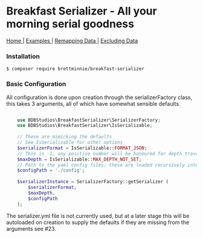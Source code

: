 # Breakfast Serializer - All your morning serial goodness

<nav>
    <span>
        <a href='index.md'>
            Home
        </a>
    </span>
    | 
    <span>
        <a href='examples.md'>
            Examples
        </a>
    </span>
     |
    <span>
        <a href='remapping.md'>
            Remapping Data
        </a>
    </span>
     | 
    <span>
        <a href='exclusions.md'>
            Excluding Data
        </a>
    </span>
</nav>

### Installation

`$ composer require brettminnie/breakfast-serializer`

### Basic Configuration

All configuration is done upon creation through the serializerFactory class, this takes 3 arguments, all of which have 
somewhat sensible defaults.

```php

    use BDBStudios\BreakfastSerializer\SerializerFactory;
    use BDBStudios\BreakfastSerializer\IsSerializable;
    
    // These are mimicking the defaults
    // See IsSerializable for other options
    $serializerFormat = IsSerializable::FORMAT_JSON; 
    // This is -1, any positive number will be honoured for depth traversal
    $maxDepth = IsSerializable::MAX_DEPTH_NOT_SET; 
    // Path to the yaml config files, these are loaded recursively into an array in the Serializer instance
    $configPath = './config'; 
    
    $serializerInstance = SerializerFactory::getSerializer (
        $serializerFormat,
        $maxDepth,
        $configPath
    );
```

The serializer.yml file is not currently used, but at a later stage this will be autoloaded on creation to supply the 
defaults if they are missing from the arguments see #23.
